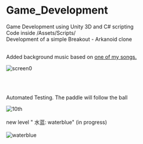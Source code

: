 # Game_Development
Game Development using Unity 3D and C# scripting
 <br>Code inside /Assets/Scripts/ <br> 
Development of a simple Breakout - Arkanoid clone

<br>
Added background music based on  <a href="https://soundcloud.com/geopse/2-players-sid-project">one of my songs.</a>

<br>

![screen0](https://cloud.githubusercontent.com/assets/11699168/19621423/c89f58a0-9891-11e6-9fe2-93ebf074c8d5.png)


<br> <br>

Automated Testing. The paddle will follow the ball

![10th](https://cloud.githubusercontent.com/assets/11699168/19621465/d7ad611a-9892-11e6-9b90-716fb524d243.gif)
<br> <br>
new level 
" 水蓝: waterblue"
(in progress)<br> <br>
![waterblue](https://cloud.githubusercontent.com/assets/11699168/19708742/29b4a226-9b21-11e6-82c6-ba390d6a0b5d.png)
